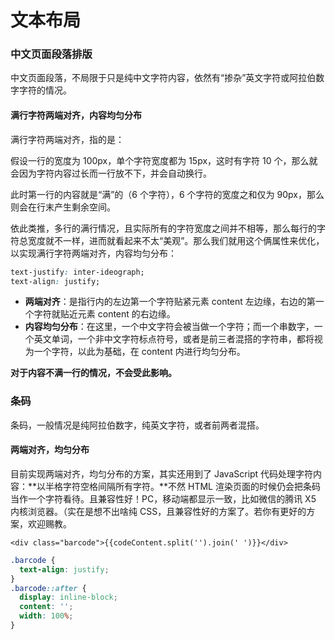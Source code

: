 # 文本布局

### 中文页面段落排版

中文页面段落，不局限于只是纯中文字符内容，依然有“掺杂”英文字符或阿拉伯数字字符的情况。

#### 满行字符两端对齐，内容均匀分布

满行字符两端对齐，指的是：

假设一行的宽度为 100px，单个字符宽度都为 15px，这时有字符 10 个，那么就会因为字符内容过长而一行放不下，并会自动换行。

此时第一行的内容就是“满”的（6 个字符），6 个字符的宽度之和仅为 90px，那么则会在行末产生剩余空间。

依此类推，多行的满行情况，且实际所有的字符宽度之间并不相等，那么每行的字符总宽度就不一样，进而就看起来不太“美观”。那么我们就用这个俩属性来优化，以实现满行字符两端对齐，内容均匀分布：

```css
text-justify: inter-ideograph;
text-align: justify;
```

* **两端对齐**：是指行内的左边第一个字符贴紧元素 content 左边缘，右边的第一个字符就贴近元素 content  的右边缘。
* **内容均匀分布**：在这里，一个中文字符会被当做一个字符；而一个串数字，一个英文单词，一个非中文字符标点符号，或者是前三者混搭的字符串，都将视为一个字符，以此为基础，在 content 内进行均匀分布。

**对于内容不满一行的情况，不会受此影响。**

### 条码

条码，一般情况是纯阿拉伯数字，纯英文字符，或者前两者混搭。

#### 两端对齐，均匀分布

目前实现两端对齐，均匀分布的方案，其实还用到了 JavaScript 代码处理字符内容：**以半格字符空格间隔所有字符。**不然 HTML 渲染页面的时候仍会把条码当作一个字符看待。且兼容性好！PC，移动端都显示一致，比如微信的腾讯 X5 内核浏览器。（实在是想不出啥纯 CSS，且兼容性好的方案了。若你有更好的方案，欢迎赐教。

```markup
<div class="barcode">{{codeContent.split('').join(' ')}}</div>
```

```css
.barcode {
  text-align: justify;
}
.barcode::after {
  display: inline-block;
  content: '';
  width: 100%;
}
```




